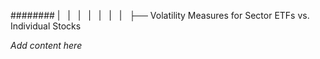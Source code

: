 ######## |   |   |   |   |   |   |   ├── Volatility Measures for Sector ETFs vs. Individual Stocks

*Add content here*